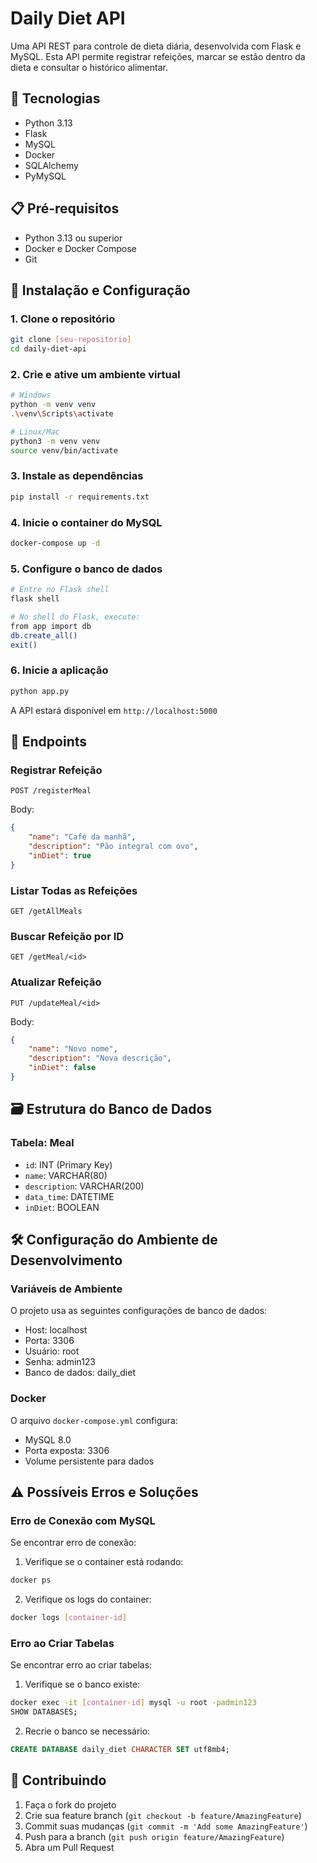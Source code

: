 # Daily Diet API

Uma API REST para controle de dieta diária, desenvolvida com Flask e MySQL. Esta API permite registrar refeições, marcar se estão dentro da dieta e consultar o histórico alimentar.

## 🚀 Tecnologias

- Python 3.13
- Flask
- MySQL
- Docker
- SQLAlchemy
- PyMySQL

## 📋 Pré-requisitos

- Python 3.13 ou superior
- Docker e Docker Compose
- Git

## 🔧 Instalação e Configuração

### 1. Clone o repositório
```bash
git clone [seu-repositorio]
cd daily-diet-api
```

### 2. Crie e ative um ambiente virtual
```bash
# Windows
python -m venv venv
.\venv\Scripts\activate

# Linux/Mac
python3 -m venv venv
source venv/bin/activate
```

### 3. Instale as dependências
```bash
pip install -r requirements.txt
```

### 4. Inicie o container do MySQL
```bash
docker-compose up -d
```

### 5. Configure o banco de dados
```bash
# Entre no Flask shell
flask shell

# No shell do Flask, execute:
from app import db
db.create_all()
exit()
```

### 6. Inicie a aplicação
```bash
python app.py
```

A API estará disponível em `http://localhost:5000`

## 📌 Endpoints

### Registrar Refeição
```http
POST /registerMeal
```
Body:
```json
{
    "name": "Café da manhã",
    "description": "Pão integral com ovo",
    "inDiet": true
}
```

### Listar Todas as Refeições
```http
GET /getAllMeals
```

### Buscar Refeição por ID
```http
GET /getMeal/<id>
```

### Atualizar Refeição
```http
PUT /updateMeal/<id>
```
Body:
```json
{
    "name": "Novo nome",
    "description": "Nova descrição",
    "inDiet": false
}
```

## 🗃️ Estrutura do Banco de Dados

### Tabela: Meal
- `id`: INT (Primary Key)
- `name`: VARCHAR(80)
- `description`: VARCHAR(200)
- `data_time`: DATETIME
- `inDiet`: BOOLEAN

## 🛠️ Configuração do Ambiente de Desenvolvimento

### Variáveis de Ambiente
O projeto usa as seguintes configurações de banco de dados:
- Host: localhost
- Porta: 3306
- Usuário: root
- Senha: admin123
- Banco de dados: daily_diet

### Docker
O arquivo `docker-compose.yml` configura:
- MySQL 8.0
- Porta exposta: 3306
- Volume persistente para dados

## ⚠️ Possíveis Erros e Soluções

### Erro de Conexão com MySQL
Se encontrar erro de conexão:
1. Verifique se o container está rodando:
```bash
docker ps
```
2. Verifique os logs do container:
```bash
docker logs [container-id]
```

### Erro ao Criar Tabelas
Se encontrar erro ao criar tabelas:
1. Verifique se o banco existe:
```bash
docker exec -it [container-id] mysql -u root -padmin123
SHOW DATABASES;
```
2. Recrie o banco se necessário:
```sql
CREATE DATABASE daily_diet CHARACTER SET utf8mb4;
```

## 🤝 Contribuindo

1. Faça o fork do projeto
2. Crie sua feature branch (`git checkout -b feature/AmazingFeature`)
3. Commit suas mudanças (`git commit -m 'Add some AmazingFeature'`)
4. Push para a branch (`git push origin feature/AmazingFeature`)
5. Abra um Pull Request
